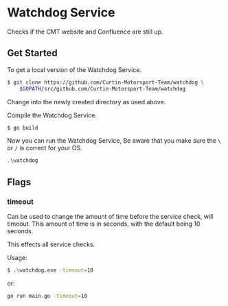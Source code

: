 # Watchdog Service

Checks if the CMT website and Confluence are still up.

## Get Started

To get a local version of the Watchdog Service.
```bash
$ git clone https://github.com/Curtin-Motorsport-Team/watchdog \
	$GOPATH/src/github.com/Curtin-Motorsport-Team/watchdog
```

Change into the newly created directory as used above.

Compile the Watchdog Service.
```bash
$ go build
```

Now you can run the Watchdog Service,
Be aware that you make sure the `\` or `/` is correct for your OS.
```bash
.\watchdog
```

## Flags

### timeout

Can be used to change the amount of time before the service check, will timeout.
This amount of time is in seconds, with the default being 10 seconds.

This effects all service checks.

Usage:
```bash
$ .\watchdog.exe -timeout=10
```
or:
```bash
go run main.go -timeout=10
```
